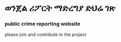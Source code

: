 # ወንጀል ሪፖርት ማድረግያ ድህሬ ገጽ

### public crime reporting website


please join and contribute to the project


